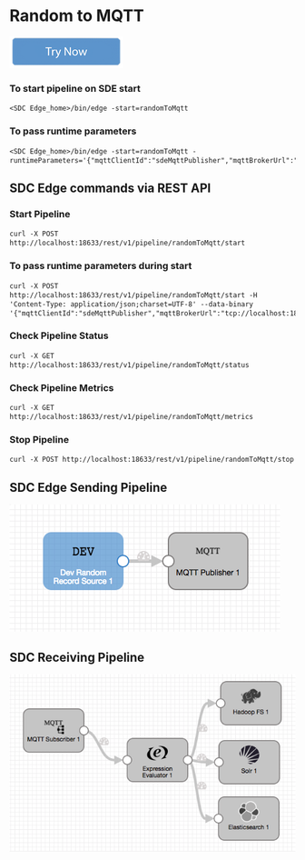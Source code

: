 # Random to MQTT

[![Try Now](../trynow.png)](http://localhost:18630?pipelineTitle=randomToMqtt&importPipelineFromUrl=https://raw.githubusercontent.com/streamsets/datacollector-edge/master/resources/samplePipelines/randomToMqtt/pipeline.json)

### To start pipeline on SDE start

    <SDC Edge_home>/bin/edge -start=randomToMqtt

### To pass runtime parameters

    <SDC Edge_home>/bin/edge -start=randomToMqtt -runtimeParameters='{"mqttClientId":"sdeMqttPublisher","mqttBrokerUrl":"tcp://localhost:1883","mqttTopic":"sample"}'

## SDC Edge commands via REST API

### Start Pipeline
    curl -X POST http://localhost:18633/rest/v1/pipeline/randomToMqtt/start

### To pass runtime parameters during start
    curl -X POST http://localhost:18633/rest/v1/pipeline/randomToMqtt/start -H 'Content-Type: application/json;charset=UTF-8' --data-binary '{"mqttClientId":"sdeMqttPublisher","mqttBrokerUrl":"tcp://localhost:1883","mqttTopic":"sample"}'

### Check Pipeline Status
    curl -X GET http://localhost:18633/rest/v1/pipeline/randomToMqtt/status

### Check Pipeline Metrics
    curl -X GET http://localhost:18633/rest/v1/pipeline/randomToMqtt/metrics

### Stop Pipeline
    curl -X POST http://localhost:18633/rest/v1/pipeline/randomToMqtt/stop


## SDC Edge Sending Pipeline

![Image of SDC Edge Sending Pipeline](edge.png)


## SDC Receiving Pipeline

![Image of SDC Receiving Pipeline](sdcmqtt.png)
